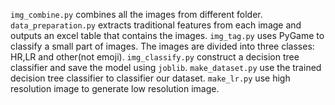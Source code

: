 `img_combine.py` combines all the images from different folder.
`data_preparation.py`  extracts traditional features from each image and outputs an excel table that contains the images.
`img_tag.py` uses PyGame to classify a small part of images. The images are divided into three classes: HR,LR and other(not emoji).
`img_classify.py` construct a decision tree classifier and save the model using `joblib`.
`make_dataset.py` use the trained decision tree classifier to classifier our dataset.
`make_lr.py` use high resolution image to generate low resolution image.
